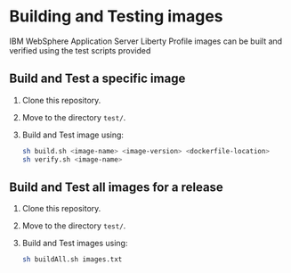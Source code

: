 # Building and Testing images

IBM WebSphere Application Server Liberty Profile images can be built and verified using the test scripts provided

## Build and Test a specific image

1. Clone this repository.
2. Move to the directory `test/`.
3. Build and Test image using:

    ```bash
    sh build.sh <image-name> <image-version> <dockerfile-location>
    sh verify.sh <image-name>
    ```

## Build and Test all images for a release

1. Clone this repository.
2. Move to the directory `test/`.
3. Build and Test images using:


    ```bash
    sh buildAll.sh images.txt
    ```
